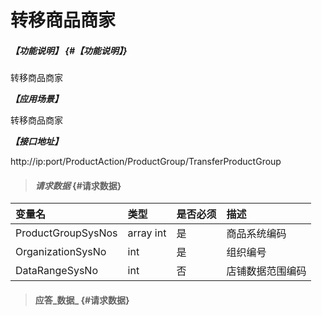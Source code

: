 # 转移商品商家

##### _【功能说明】_ {#【功能说明】}

转移商品商家

_**【应用场景】**_

转移商品商家

_**【接口地址】**_

http://ip:port/ProductAction/ProductGroup/TransferProductGroup

> #### _请求数据_ {#请求数据}

| 变量名 | 类型 | 是否必须 | 描述 |
| :--- | :--- | :--- | :--- |
| ProductGroupSysNos | array int | 是 | 商品系统编码 |
| OrganizationSysNo| int | 是 | 组织编号 |
| DataRangeSysNo| int | 否 | 店铺数据范围编码 |


> #### 应答_数据_ {#请求数据}

 

